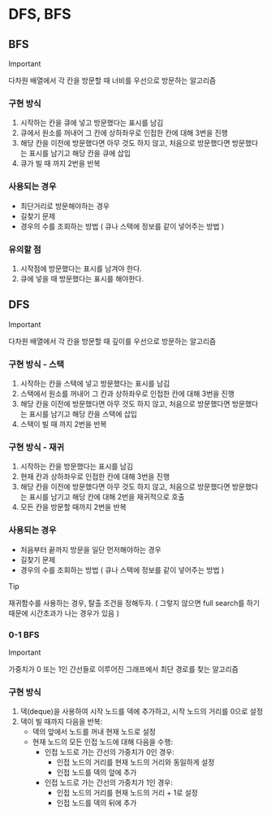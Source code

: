 # DFS, BFS

## BFS

> [!important]
>
> 다차원 배열에서 각 칸을 방문할 때 너비를 우선으로 방문하는 알고리즘

### 구현 방식

1. 시작하는 칸을 큐에 넣고 방문했다는 표시를 남김
2. 큐에서 원소를 꺼내어 그 칸에 상하좌우로 인접한 칸에 대해 3번을 진행
3. 해당 칸을 이전에 방문했다면 아무 것도 하지 않고, 처음으로 방문했다면 방문했다는 표시를 남기고 해당 칸을 큐에 삽입
4. 큐가 빌 때 까지 2번을 반복

### 사용되는 경우

- 최단거리로 방문해야하는 경우
- 길찾기 문제
- 경우의 수를 조회하는 방법 ( 큐나 스택에 정보를 같이 넣어주는 방법 )

### 유의할 점

1. 시작점에 방문했다는 표시를 남겨야 한다.
2. 큐에 넣을 때 방문했다는 표시를 해야한다.

## DFS

> [!important]
>
> 다차원 배열에서 각 칸을 방문할 때 깊이를 우선으로 방문하는 알고리즘

### 구현 방식 - 스택

1. 시작하는 칸을 스택에 넣고 방문했다는 표시를 남김
2. 스택에서 원소를 꺼내어 그 칸과 상하좌우로 인접한 칸에 대해 3번을 진행
3. 해당 칸을 이전에 방문했다면 아무 것도 하지 않고, 처음으로 방문했다면 방문했다는 표시를 남기고 해당 칸을 스택에 삽입
4. 스택이 빌 때 까지 2번을 반복

### 구현 방식 - 재귀

1. 시작하는 칸을 방문했다는 표시를 남김
2. 현재 칸과 상하좌우로 인접한 칸에 대해 3번을 진행
3. 해당 칸을 이전에 방문했다면 아무 것도 하지 않고, 처음으로 방문했다면 방문했다는 표시를 남기고 해당 칸에 대해 2번을 재귀적으로 호출
4. 모든 칸을 방문할 때까지 2번을 반복

### 사용되는 경우

- 처음부터 끝까지 방문을 일단 먼저해야하는 경우
- 길찾기 문제
- 경우의 수를 조회하는 방법 ( 큐나 스택에 정보를 같이 넣어주는 방법 )

> [!TIP]
> 재귀함수를 사용하는 경우, 탈출 조건을 정해두자. ( 그렇지 않으면 full search를 하기 때문에 시간초과가 나는 경우가 있음 )

### 0-1 BFS

> [!important]
>
> 가중치가 0 또는 1인 간선들로 이루어진 그래프에서 최단 경로를 찾는 알고리즘

### 구현 방식

1. 덱(deque)을 사용하여 시작 노드를 덱에 추가하고, 시작 노드의 거리를 0으로 설정
2. 덱이 빌 때까지 다음을 반복:
   - 덱의 앞에서 노드를 꺼내 현재 노드로 설정
   - 현재 노드의 모든 인접 노드에 대해 다음을 수행:
     - 인접 노드로 가는 간선의 가중치가 0인 경우:
       - 인접 노드의 거리를 현재 노드의 거리와 동일하게 설정
       - 인접 노드를 덱의 앞에 추가
     - 인접 노드로 가는 간선의 가중치가 1인 경우:
       - 인접 노드의 거리를 현재 노드의 거리 + 1로 설정
       - 인접 노드를 덱의 뒤에 추가
